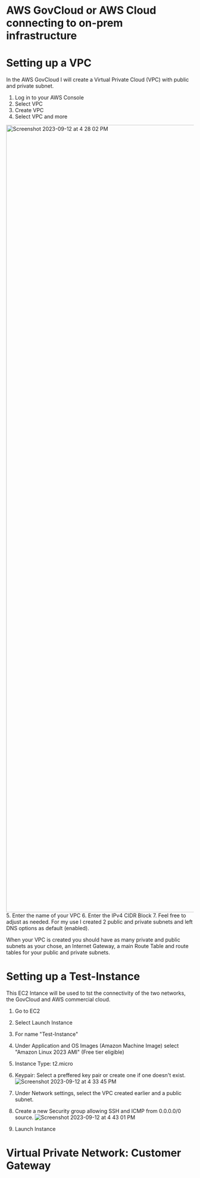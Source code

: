 # AWS GovCloud or AWS Cloud connecting to on-prem infrastructure

# Setting up a VPC

In the AWS GovCloud I will create a Virtual Private Cloud (VPC) with public and private subnet. 

1. Log in to your AWS Console
2. Select VPC
3. Create VPC
4. Select VPC and more
<img width="2110" alt="Screenshot 2023-09-12 at 4 28 02 PM" src="https://github.com/Cnturion/Site-To-Site-VPN/assets/98136077/90669f2d-b275-4516-8610-bbccc074af66">
5. Enter the name of your VPC
6. Enter the IPv4 CIDR Block
7. Feel free to adjust as needed. For my use I created 2 public and private subnets and left DNS options as default (enabled).

When your VPC is created you should have as many private and public subnets as your chose, an Internet Gateway, a main Route Table and route tables for your public and private subnets. 

# Setting up a Test-Instance

This EC2 Intance will be used to tst the connectivity of the two networks, the GovCloud and AWS commercial cloud. 

1. Go to EC2
2. Select Launch Instance
3. For name "Test-Instance"
4. Under Application and OS Images (Amazon Machine Image) select "Amazon Linux 2023 AMI" (Free tier eligible)
5. Instance Type: t2.micro
6. Keypair: Select a preffered key pair or create one if one doesn't exist.
   ![Screenshot 2023-09-12 at 4 33 45 PM](https://github.com/Cnturion/Site-To-Site-VPN/assets/98136077/c206c64b-18ca-41df-a1e1-2fb782e8a81f)

7. Under Network settings, select the VPC created earlier and a public subnet.
8. Create a new Security group allowing SSH and ICMP from 0.0.0.0/0 source.
![Screenshot 2023-09-12 at 4 43 01 PM](https://github.com/Cnturion/Site-To-Site-VPN/assets/98136077/6489c2b8-237c-4858-8759-2dd2c3c5522f)

9. Launch Instance

# Virtual Private Network: Customer Gateway

